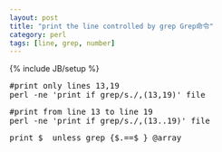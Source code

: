 ```yaml
---
layout: post
title: "print the line controlled by grep Grep命令"
category: perl
tags: [line, grep, number]
---
```

{% include JB/setup %}

<pre lang="bash">
#print only lines 13,19
perl -ne 'print if grep/s./,(13,19)' file
</pre>


<pre lang="bash">
#print from line 13 to line 19
perl -ne 'print if grep/s./,(13..19)' file
</pre>

<pre lang="perl">
print $_ unless grep {$.==$_} @array
</pre>
